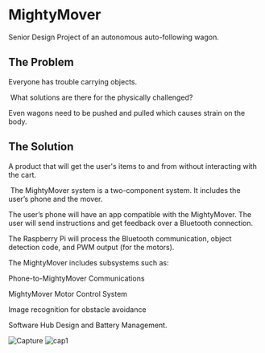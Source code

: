 # MightyMover
Senior Design Project of an autonomous auto-following wagon.
## The Problem
Everyone has trouble carrying objects.  ​

​
What solutions are there for the physically challenged?​


Even wagons need to be pushed and pulled which causes strain on the body.​
## The Solution​
A product that will get the user's items to and from without interacting with the cart.​

​
​The MightyMover system is a two-component system. It includes the user’s phone and the mover. ​

The user’s phone will have an app compatible with the MightyMover. The user will send instructions and get feedback over a Bluetooth connection. ​

The Raspberry Pi will process the Bluetooth communication, object detection code, and PWM output (for the motors). ​

The MightyMover includes subsystems such as: ​

Phone-to-MightyMover Communications ​

MightyMover Motor Control System ​

Image recognition for obstacle avoidance

Software Hub Design and Battery Management.  ​

![Capture](https://github.com/user-attachments/assets/4c66b7c4-73e2-43a0-a6c5-71d9c95799a3)
![cap1](https://github.com/user-attachments/assets/93473229-8fa3-482c-a636-d4e305211b77)
